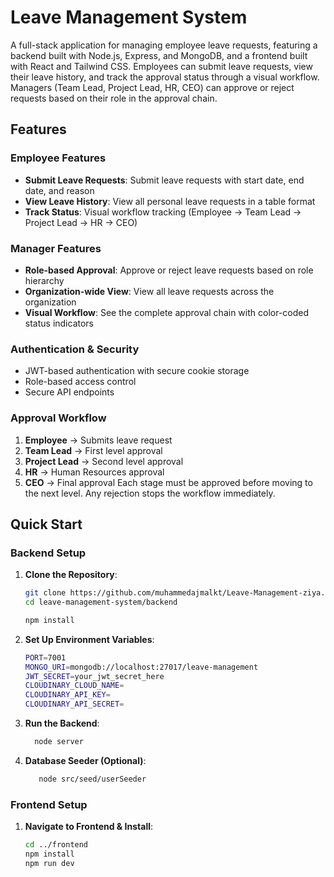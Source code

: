 # Leave Management System

A full-stack application for managing employee leave requests, featuring a backend built with Node.js, Express, and MongoDB, and a frontend built with React and Tailwind CSS. Employees can submit leave requests, view their leave history, and track the approval status through a visual workflow. Managers (Team Lead, Project Lead, HR, CEO) can approve or reject requests based on their role in the approval chain.

## Features

### Employee Features

- **Submit Leave Requests**: Submit leave requests with start date, end date, and reason
- **View Leave History**: View all personal leave requests in a table format
- **Track Status**: Visual workflow tracking (Employee → Team Lead → Project Lead → HR → CEO)

### Manager Features

- **Role-based Approval**: Approve or reject leave requests based on role hierarchy
- **Organization-wide View**: View all leave requests across the organization
- **Visual Workflow**: See the complete approval chain with color-coded status indicators

### Authentication & Security

- JWT-based authentication with secure cookie storage
- Role-based access control
- Secure API endpoints

### Approval Workflow

1. **Employee** → Submits leave request
2. **Team Lead** → First level approval
3. **Project Lead** → Second level approval
4. **HR** → Human Resources approval
5. **CEO** → Final approval
   Each stage must be approved before moving to the next level. Any rejection stops the workflow immediately.

## Quick Start

### Backend Setup

1. **Clone the Repository**:

   ```bash
   git clone https://github.com/muhammedajmalkt/Leave-Management-ziya.git
   cd leave-management-system/backend

   npm install

   ```

2. **Set Up Environment Variables**:
   ```bash
   PORT=7001
   MONGO_URI=mongodb://localhost:27017/leave-management
   JWT_SECRET=your_jwt_secret_here
   CLOUDINARY_CLOUD_NAME=
   CLOUDINARY_API_KEY=
   CLOUDINARY_API_SECRET=
   ```
3. **Run the Backend**:
   ```bash
     node server
   ```
4. **Database Seeder (Optional)**:
   ```bash
      node src/seed/userSeeder
   ```

### Frontend Setup

1. **Navigate to Frontend & Install**:
   ```bash
   cd ../frontend
   npm install
   npm run dev
   ```
